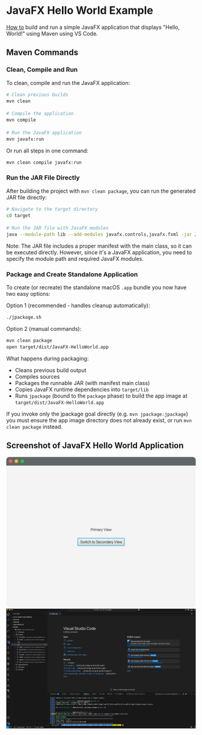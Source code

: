 # JavaFX Hello World Example

[How to](https://code.visualstudio.com/docs/java/java-gui) build and run a simple JavaFX application that displays "Hello, World!" using Maven using VS Code.

## Maven Commands

### Clean, Compile and Run

To clean, compile and run the JavaFX application:

```bash
# Clean previous builds
mvn clean

# Compile the application
mvn compile

# Run the JavaFX application
mvn javafx:run
```

Or run all steps in one command:

```bash
mvn clean compile javafx:run
```

### Run the JAR File Directly

After building the project with `mvn clean package`, you can run the generated JAR file directly:

```bash
# Navigate to the target directory
cd target

# Run the JAR file with JavaFX modules
java --module-path lib --add-modules javafx.controls,javafx.fxml -jar JavaFX-HelloWorld-1.0.jar
```

Note: The JAR file includes a proper manifest with the main class, so it can be executed directly. However, since it's a JavaFX application, you need to specify the module path and required JavaFX modules.

### Package and Create Standalone Application

To create (or recreate) the standalone macOS `.app` bundle you now have two easy options:

Option 1 (recommended - handles cleanup automatically):
 
```bash
./jpackage.sh
```

Option 2 (manual commands):
 
```bash
mvn clean package
open target/dist/JavaFX-HelloWorld.app
```

What happens during packaging:
 
* Cleans previous build output
* Compiles sources
* Packages the runnable JAR (with manifest main class)
* Copies JavaFX runtime dependencies into `target/lib`
* Runs `jpackage` (bound to the `package` phase) to build the app image at `target/dist/JavaFX-HelloWorld.app`

If you invoke only the jpackage goal directly (e.g. `mvn jpackage:jpackage`) you must ensure the app image directory does not already exist, or run `mvn clean package` instead.

## Screenshot of JavaFX Hello World Application

![JavaFX Hello World](images/JavaFX-HelloWorld.png)
![Maven JavaFX Build](images/maven-javafx-build.png)

